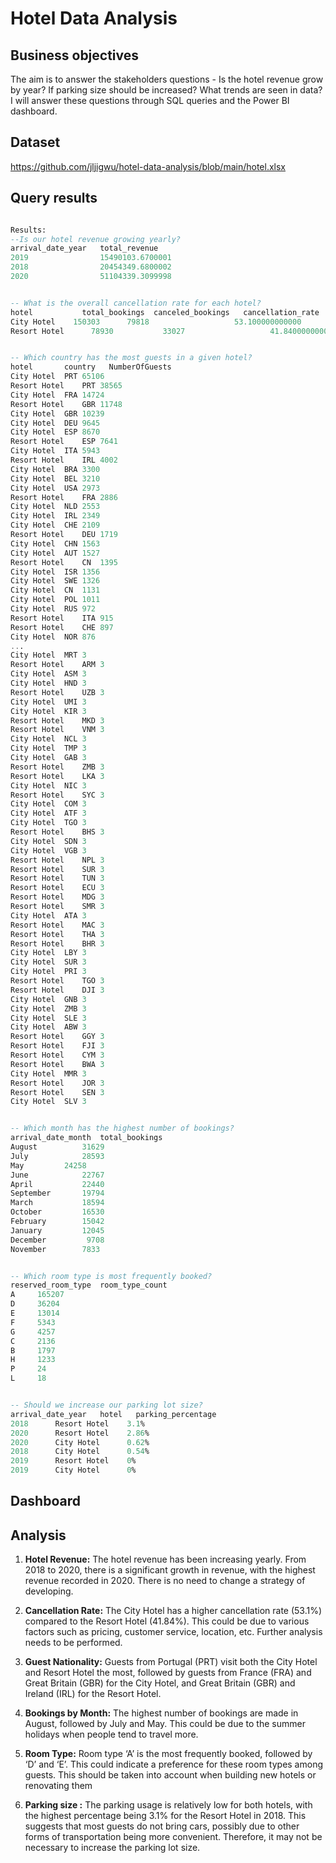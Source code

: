 # Hotel Data Analysis

## Business objectives
The aim is to answer the stakeholders questions - Is the hotel revenue grow by year? If parking size should be increased? What trends are seen in data? I will answer these questions through SQL queries and the Power BI dashboard.

## Dataset
https://github.com/jljigwu/hotel-data-analysis/blob/main/hotel.xlsx

## Query results
```sql

Results:
--Is our hotel revenue growing yearly?
arrival_date_year	total_revenue
2019	            15490103.6700001
2018	            20454349.6800002
2020	            51104339.3099998


-- What is the overall cancellation rate for each hotel?
hotel	        total_bookings	canceled_bookings	cancellation_rate
City Hotel	  150303	  79818	                  53.100000000000
Resort Hotel	  78930	          33027	                  41.840000000000


-- Which country has the most guests in a given hotel?
hotel	    country   NumberOfGuests
City Hotel	PRT	65106
Resort Hotel	PRT	38565
City Hotel	FRA	14724
Resort Hotel	GBR	11748
City Hotel	GBR	10239
City Hotel	DEU	9645
City Hotel	ESP	8670
Resort Hotel	ESP	7641
City Hotel	ITA	5943
Resort Hotel	IRL	4002
City Hotel	BRA	3300
City Hotel	BEL	3210
City Hotel	USA	2973
Resort Hotel	FRA	2886
City Hotel	NLD	2553
City Hotel	IRL	2349
City Hotel	CHE	2109
Resort Hotel	DEU	1719
City Hotel	CHN	1563
City Hotel	AUT	1527
Resort Hotel	CN	1395
City Hotel	ISR	1356
City Hotel	SWE	1326
City Hotel	CN	1131
City Hotel	POL	1011
City Hotel	RUS	972
Resort Hotel	ITA	915
Resort Hotel	CHE	897
City Hotel	NOR	876
...
City Hotel	MRT	3
Resort Hotel	ARM	3
City Hotel	ASM	3
City Hotel	HND	3
Resort Hotel	UZB	3
City Hotel	UMI	3
City Hotel	KIR	3
Resort Hotel	MKD	3
Resort Hotel	VNM	3
City Hotel	NCL	3
City Hotel	TMP	3
City Hotel	GAB	3
Resort Hotel	ZMB	3
Resort Hotel	LKA	3
City Hotel	NIC	3
Resort Hotel	SYC	3
City Hotel	COM	3
City Hotel	ATF	3
City Hotel	TGO	3
Resort Hotel	BHS	3
City Hotel	SDN	3
City Hotel	VGB	3
Resort Hotel	NPL	3
Resort Hotel	SUR	3
Resort Hotel	TUN	3
Resort Hotel	ECU	3
Resort Hotel	MDG	3
Resort Hotel	SMR	3
City Hotel	ATA	3
Resort Hotel	MAC	3
Resort Hotel	THA	3
Resort Hotel	BHR	3
City Hotel	LBY	3
City Hotel	SUR	3
City Hotel	PRI	3
Resort Hotel	TGO	3
Resort Hotel	DJI	3
City Hotel	GNB	3
City Hotel	ZMB	3
City Hotel	SLE	3
City Hotel	ABW	3
Resort Hotel	GGY	3
Resort Hotel	FJI	3
Resort Hotel	CYM	3
Resort Hotel	BWA	3
City Hotel	MMR	3
Resort Hotel	JOR	3
Resort Hotel	SEN	3
City Hotel	SLV	3


-- Which month has the highest number of bookings?
arrival_date_month	total_bookings
August	        31629
July	        28593
May	        24258
June	        22767
April	        22440
September       19794
March	        18594
October	        16530
February        15042
January         12045
December         9708
November        7833


-- Which room type is most frequently booked?
reserved_room_type	room_type_count
A	  165207
D	  36204
E  	  13014
F	  5343
G	  4257
C	  2136
B	  1797
H	  1233
P	  24
L	  18


-- Should we increase our parking lot size?
arrival_date_year	hotel	parking_percentage
2018	  Resort Hotel	  3.1%
2020	  Resort Hotel	  2.86%
2020	  City Hotel	  0.62%
2018	  City Hotel	  0.54%
2019	  Resort Hotel	  0%
2019	  City Hotel	  0%
```

## Dashboard

## Analysis
1. **Hotel Revenue:** The hotel revenue has been increasing yearly. From 2018 to 2020, there is a significant growth in revenue, with the highest revenue recorded in 2020. There is no need to change a strategy of developing.
   
2. **Cancellation Rate:** The City Hotel has a higher cancellation rate (53.1%) compared to the Resort Hotel (41.84%). This could be due to various factors such as pricing, customer service, location, etc. Further analysis needs to be performed.

3. **Guest Nationality:** Guests from Portugal (PRT) visit both the City Hotel and Resort Hotel the most, followed by guests from France (FRA) and Great Britain (GBR) for the City Hotel, and Great Britain (GBR) and Ireland (IRL) for the Resort Hotel.

4. **Bookings by Month:** The highest number of bookings are made in August, followed by July and May. This could be due to the summer holidays when people tend to travel more.

5. **Room Type:** Room type ‘A’ is the most frequently booked, followed by ‘D’ and ‘E’. This could indicate a preference for these room types among guests. This should be taken into account when building new hotels or renovating them

6. **Parking size :** The parking usage is relatively low for both hotels, with the highest percentage being 3.1% for the Resort Hotel in 2018. This suggests that most guests do not bring cars, possibly due to other forms of transportation being more convenient. Therefore, it may not be necessary to increase the parking lot size.
